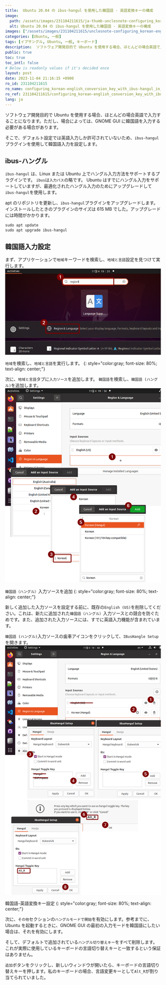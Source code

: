 ```yaml
---
title:  Ubuntu 20.04 の ibus-hangul を使用した韓国語 - 英語変換キーの構成
image:
  path: /assets/images/231104211615/ja-thumb-unclesnote-configuring_korean-english_conversion_key_with_ibus-hangul_in_ubuntu_20.04.png
  alt: Ubuntu 20.04 の ibus-hangul を使用した韓国語 - 英語変換キーの構成
images: ["/assets/images/231104211615/unclesnote-configuring_korean-english_conversion_key_with_ibus-hangul_in_ubuntu_20.04-search_region_and_run_region_lanugages.png", "/assets/images/231104211615/unclesnote-configuring_korean-english_conversion_key_with_ibus-hangul_in_ubuntu_20.04-add_korean_hangul_input_source.png", "/assets/images/231104211615/unclesnote-configuring_korean-english_conversion_key_with_ibus-hangul_in_ubuntu_20.04-korean-english_conversion_key_setting.png"]
categories: [Ubuntu, 一般]
tags: [イブサングル, Ubuntu, 一般, キーボード]
description:  ソフトウェア開発目的で Ubuntu を使用する場合、ほとんどの場合英語で入力することになります。ただし、場合によっては、GNOME GUI に韓国語を入力する必要がある場合があります。そこで、デフォルト設定では英語入力しか許可されていないため、`ibus-hangul`プラグインを使用して韓国語入力を設定します。
public: true
toc: true
toc_intl: false
# Below is readonly values if it's decided once
layout: post
date: 2023-11-04 21:16:15 +0900
ro_id: 231104211615
ro_name: configuring_korean-english_conversion_key_with_ibus-hangul_in_ubuntu_20.04
ro_ref: 231104211615/configuring_korean-english_conversion_key_with_ibus-hangul_in_ubuntu_20.04
lang: ja
---
```

ソフトウェア開発目的で Ubuntu を使用する場合、ほとんどの場合英語で入力することになります。ただし、場合によっては、GNOME GUI に韓国語を入力する必要がある場合があります。  

そこで、デフォルト設定では英語入力しか許可されていないため、`ibus-hangul`プラグインを使用して韓国語入力を設定します。  
## ibus-ハングル
`ibus-hangul` は、Linux または Ubuntu 上でハングル入力方法をサポートするプラグインです。 `ibus`は`入力バス`の略です。 Ubuntu はすでにハングル入力をサポートしていますが、最適化されたハングル入力のためにアップグレードして`ibus-hangul`を使用します。  

apt のリポジトリを更新し、`ibus-hangul`プラグインをアップグレードします。インストールしたときのプラグインのサイズは 615 MB でした。アップグレードには時間がかかります。  

```shell
sudo apt update
sudo apt upgrade ibus-hangul
```
## 韓国語入力設定
まず、アプリケーションで`地域`キーワードを検索し、`地域と言語`設定を見つけて実行します。  
![`地域`を検索し、`地域と言語`を実行します。](/assets/images/231104211615/unclesnote-configuring_korean-english_conversion_key_with_ibus-hangul_in_ubuntu_20.04-search_region_and_run_region_lanugages.png)  

`地域`を検索し、`地域と言語`を実行します。
{: style="color:gray; font-size: 80%; text-align: center;"}

次に、`地域と言語`タブに`入力ソース`を追加します。 `韓国語`を検索し、`韓国語 (ハングル)`を追加します。  
![`韓国語（ハングル）`入力ソースを追加](/assets/images/231104211615/unclesnote-configuring_korean-english_conversion_key_with_ibus-hangul_in_ubuntu_20.04-add_korean_hangul_input_source.png)  

`韓国語（ハングル）`入力ソースを追加
{: style="color:gray; font-size: 80%; text-align: center;"}

新しく追加した入力ソースを設定する前に、既存の`English (US)`を削除してください。これは、新たに追加された`韓国語（ハングル）`入力ソースとの競合を防ぐためです。また、追加された入力ソースには、すでに英語入力機能が含まれています。  

`韓国語 (ハングル)`入力ソースの歯車アイコンをクリックして、`IBusHangle Setup`を開きます。  
![韓国語-英語変換キー設定](/assets/images/231104211615/unclesnote-configuring_korean-english_conversion_key_with_ibus-hangul_in_ubuntu_20.04-korean-english_conversion_key_setting.png)  

韓国語-英語変換キー設定
{: style="color:gray; font-size: 80%; text-align: center;"}

次に、`その他`セクションの`ハングルモードで開始`を有効にします。参考までに、Ubuntu を起動するときに、GNOME GUI の最初の入力モードを韓国語にしたい場合は、それを有効にします。  

そして、デフォルトで追加されている`ハングル切り替えキー`をすべて削除します。これが実際に使用しているキーボードの言語切り替えキーと一致するという保証はありません。  

`追加`ボタンをクリックし、新しいウィンドウが開いたら、キーボードの言語切り替えキーを押します。私のキーボードの場合、言語変更キーとして`Alt_R`が割り当てられていました。  
